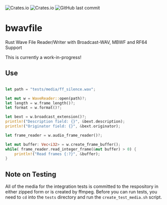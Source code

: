 ![Crates.io](https://img.shields.io/crates/l/bwavfile)
![Crates.io](https://img.shields.io/crates/v/bwavfile)
![GitHub last commit](https://img.shields.io/github/last-commit/iluvcapra/bwavfile)

# bwavfile
Rust Wave File Reader/Writer with Broadcast-WAV, MBWF and RF64 Support

This is currently a work-in-progress!

## Use

```rust

let path = "tests/media/ff_silence.wav";

let mut w = WaveReader::open(path)?;
let length = w.frame_length()?;
let format = w.format()?;

let bext = w.broadcast_extension()?;
println!("Description field: {}", &bext.description);
println!("Originator field: {}", &bext.originator);

let frame_reader = w.audio_frame_reader()?;

let mut buffer: Vec<i32> = w.create_frame_buffer();
while( frame_reader.read_integer_frame(&mut buffer) > 0) {
    println!("Read frames {:?}", &buffer);
}

```

## Note on Testing

All of the media for the integration tests is committed to the respository
in either zipped form or is created by ffmpeg. Before you can run tests,
you need to `cd` into the `tests` directory and run the `create_test_media.sh`
script.
